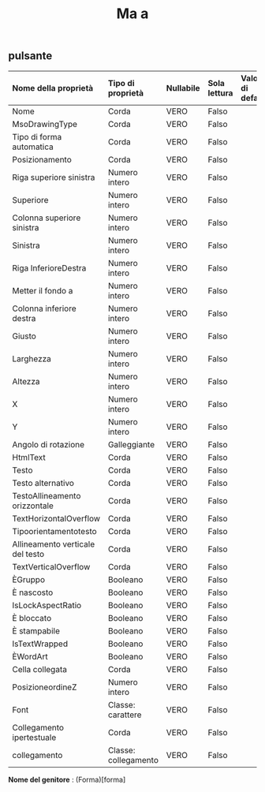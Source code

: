 ﻿---
title: Ma a
second_title: Aspose.Cells Cloud Documen
type: docs
url: /it/specification/model/button/
description: "Aspose.Cells Specifica modello Cloud: Pulsante. Gestisci facilmente Excel e altri fogli di calcolo con funzionalità come apertura, generazione, modifica, divisione, unione, confronto e conversione"
weight: 50
---
## **pulsante**

 

| Nome della proprietà| Tipo di proprietà| Nullabile| Sola lettura| Valore di default| Descrizione|
|:- |:- |:- |:- |:- |:- |
| Nome| Corda| VERO| Falso|||
| MsoDrawingType| Corda| VERO| Falso|||
| Tipo di forma automatica| Corda| VERO| Falso|||
| Posizionamento| Corda| VERO| Falso|||
| Riga superiore sinistra| Numero intero| VERO| Falso|||
| Superiore| Numero intero| VERO| Falso|||
| Colonna superiore sinistra| Numero intero| VERO| Falso|||
| Sinistra| Numero intero| VERO| Falso|||
| Riga InferioreDestra| Numero intero| VERO| Falso|||
| Metter il fondo a| Numero intero| VERO| Falso|||
| Colonna inferiore destra| Numero intero| VERO| Falso|||
| Giusto| Numero intero| VERO| Falso|||
| Larghezza| Numero intero| VERO| Falso|||
| Altezza| Numero intero| VERO| Falso|||
| X| Numero intero| VERO| Falso|||
| Y| Numero intero| VERO| Falso|||
| Angolo di rotazione| Galleggiante| VERO| Falso|||
| HtmlText| Corda| VERO| Falso|||
| Testo| Corda| VERO| Falso|||
| Testo alternativo| Corda| VERO| Falso|||
| TestoAllineamento orizzontale| Corda| VERO| Falso|||
| TextHorizontalOverflow| Corda| VERO| Falso|||
| Tipoorientamentotesto| Corda| VERO| Falso|||
| Allineamento verticale del testo| Corda| VERO| Falso|||
| TextVerticalOverflow| Corda| VERO| Falso|||
| ÈGruppo| Booleano| VERO| Falso|||
| È nascosto| Booleano| VERO| Falso|||
| IsLockAspectRatio| Booleano| VERO| Falso|||
| È bloccato| Booleano| VERO| Falso|||
| È stampabile| Booleano| VERO| Falso|||
| IsTextWrapped| Booleano| VERO| Falso|||
| ÈWordArt| Booleano| VERO| Falso|||
| Cella collegata| Corda| VERO| Falso|||
| PosizioneordineZ| Numero intero| VERO| Falso|||
| Font| Classe: carattere| VERO| Falso|||
| Collegamento ipertestuale| Corda| VERO| Falso|||
| collegamento| Classe: collegamento| VERO| Falso|||

**Nome del genitore** : (Forma)[forma]